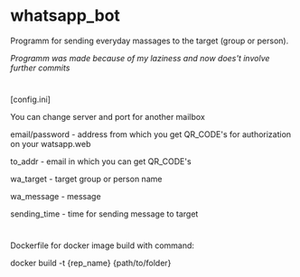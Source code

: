 # whatsapp_bot
Programm for sending everyday massages to the target (group or person).

*Programm was made because of my laziness and now does't involve further commits*

#
[config.ini]

You can change server and port for another mailbox

email/password - address from which you get QR_CODE's for authorization on your watsapp.web

to_addr - email in which you can get QR_CODE's

wa_target - target group or person name

wa_message - message

sending_time - time for sending message to target

#
Dockerfile for docker image build with command:

docker build -t {rep_name} {path/to/folder}
